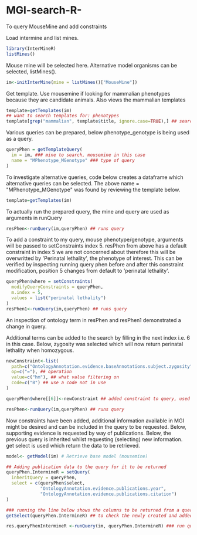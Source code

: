 # MGI-search-R-
To query MouseMine and add constraints


Load intermine and list mines.

```R
library(InterMineR)
listMines()
```
Mouse mine will be selected here. Alternative model organisms can be selected, listMines().
```R
im<-initInterMine(mine = listMines()["MouseMine"])
```

Get template. Use mousemine if looking for mammalian phenotypes because they are candidate animals.
Also views the mammalian templates
```R
template=getTemplates(im)
## want to search templates for: phenotypes
template[grep("mammalian", template$title, ignore.case=TRUE),] ## search title column

```
Various queries can be prepared, below phenotype_genotype is being used as a query.
```R
queryPhen = getTemplateQuery(
  im = im, ### mine to search, mousemine in this case
  name = "MPhenotype_MGenotype" ### type of query
)
```

To investigate alternative queries, code below creates a dataframe which alternative queries can be selected.
The above name = "MPhenotype_MGenotype" was found by reviewing the template below.
```R
template=getTemplates(im)
```

To actually run the prepared query, the mine and query are used as arguments in runQuery
```R
resPhen<-runQuery(im,queryPhen) ## runs query
```

To add a constraint to my query, mouse phenotype/genotype, arguments will be passed to setConstraints index 5.
resPhen from above has a default constraint in index 5 we are not concerned about therefore this will be overwritted
by 'Perinatal lethality', the phenotype of interest. This can be verified by inspecting running query phen before and
after this constraint modification, position 5 changes from default to 'perinatal lethality'.

```R
queryPhen$where = setConstraints(
  modifyQueryConstraints = queryPhen,
  m.index = 5,
  values = list("perinatal lethality")
)
resPhen1<-runQuery(im,queryPhen) ## runs query
```
An inspection of ontology term in resPhen and resPhen1 demonstrated a change in query.

Additional terms can be added to the search by filling in the next index i.e. 6 in this case. Below, zygosity was
selected which will now return perinatal lethality when homozygous.

```R
newConstraint<-list(
  path=c("OntologyAnnotation.evidence.baseAnnotations.subject.zygosity"), ## path where constraint put on
  op=c("="), ## operation
  value=c("hm"), ## what value filtering on
  code=c("B") ## use a code not in use
)

queryPhen$where[[6]]<-newConstraint ## added constraint to query, used 6 which was next free index

resPhen<-runQuery(im,queryPhen) ## runs query
```

Now constraints have been added, additional information available in MGI might be desired and can be included in the query
to be requested. Below, supporting evidence is requested by way of publications. Below, the previous query is inherited
whilst requesting (selecting) new information. get select is used which return the data to be retrieved.


```R
model<- getModel(im) # Retrieve base model (mousemine)

## Adding publication data to the query for it to be returned
queryPhen.IntermineR = setQuery(
  inheritQuery = queryPhen,
  select = c(queryPhen$select,
             "OntologyAnnotation.evidence.publications.year",
             "OntologyAnnotation.evidence.publications.citation")
)

### running the line below shows the columns to be returned from a query
getSelect(queryPhen.IntermineR) ## to check the newly created and added columns

res.queryPhenIntermineR <-runQuery(im, queryPhen.IntermineR) ### run query with new requests included
```

